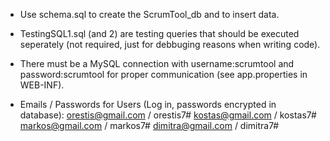 
- Use schema.sql to create the ScrumTool_db and to insert data.
- TestingSQL1.sql (and 2) are testing queries that should be executed seperately
  (not required, just for debbuging reasons when writing code).
- There must be a MySQL connection with username:scrumtool and password:scrumtool
  for proper communication (see app.properties in WEB-INF).

- Emails / Passwords for Users (Log in, passwords encrypted in database):
  orestis@gmail.com / orestis7#
  kostas@gmail.com  / kostas7#
  markos@gmail.com  / markos7#
  dimitra@gmail.com / dimitra7#
